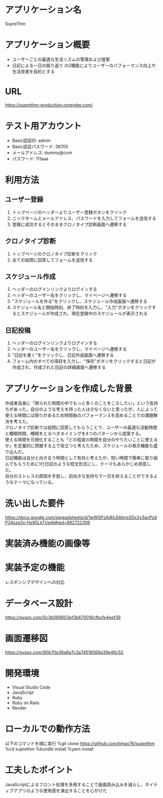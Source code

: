# アプリケーション名
SupreThm

# アプリケーション概要
- ユーザーごとの最適な生活リズムの管理および提案
- 日記による一日の振り返り
の2機能によりユーザーのパフォーマンス向上や生活改善を目的とする
# URL
https://suprethm-production.onrender.com/

# テスト用アカウント
- Basic認証ID: admin
- Basic認証パスワード: 38705
- メールアドレス: dummy@com
- パスワード: 111aaa

# 利用方法
## ユーザー登録
1. トップページのヘッダーよりユーザー登録ボタンをクリック
2. ニックネームとメールアドレス、パスワードを入力してフォームを送信する
3. 登録に成功するとそのままクロノタイプ診断画面へ遷移する

## クロノタイプ診断
1. トップページのクロノタイプ診断をクリック
2. 全ての設問に回答してフォームを送信する

## スケジュール作成
1. ヘッダーのログインリンクよりログインする
2. ヘッダーのユーザー名をクリックし、マイページへ遷移する
3. "スケジュールを作る"をクリックし、スケジュール作成画面へ遷移する
4. スケジュール名と開始時刻、終了時刻を入力し、"入力"ボタンをクリックするとスケジュールが作成され、現在登録中のスケジュールが表示される

## 日記投稿
1. ヘッダーのログインリンクよりログインする
2. ヘッダーのユーザー名をクリックし、マイページへ遷移する
3. "日記を書く"をクリックし、日記作成画面へ遷移する
4. フォーム内のすべての項目を入力し、"保存"ボタンをクリックすると日記が作成され、作成された日記の詳細画面へ遷移する

# アプリケーションを作成した背景
作成者自身に「限られた時間の中でもっと多くのことをこなしたい」という気持ちがあった。自分のような考えを持った人は少なくないと思ったが、人によって使える時間には限りがあるため時間毎のパフォーマンスを高めることでの課題解決を考えた。  
クロノタイプ診断では設問に回答してもらうことで、ユーザーの最適な活動時間と睡眠時間、睡眠をとるべきタイミングを4つのパターンから提案する。  
使える時間を可視化することも「どの程度の時間を自分のやりたいことに使えるか」を定量的に把握する上で役立つと考えたため、スケジュールの表示機能も盛り込んだ。  
日記機能は自分と向き合う時間として有効と考えたが、短い時間で簡単に取り組んでもらうために1行日記のような短文形式にし、テーマもあらかじめ用意した。  
自分のストレスの原因を手放し、前向きな気持ちで一日を終えることができるようなテーマになっている。  

# 洗い出した要件
https://docs.google.com/spreadsheets/d/1wWSPzAi8jL6AbnsSDx2y3acPzdP24szg2x-Hz85LkTI/edit#gid=982722306

# 実装済み機能の画像等

# 実装予定の機能
レスポンシブデザインへの対応

# データベース設計
https://gyazo.com/5c3b089603ef3b670016cfbcfe4eef39
# 画面遷移図
https://gyazo.com/90b70e36a6a7c3a74516569a39e46c52
# 開発環境
- Visual Studio Code
- JavaScript
- Ruby
- Ruby on Rails
- Render

# ローカルでの動作方法
以下のコマンドを順に実行
%git clone https://github.com/tjmax76/suprethm
%cd suprethm
%bundle install
%yarn install

# 工夫したポイント
JavaScriptによるフロント処理を多用することで画面読み込みを減らし、ネイティブアプリのような使用感を演出することを心がけた
